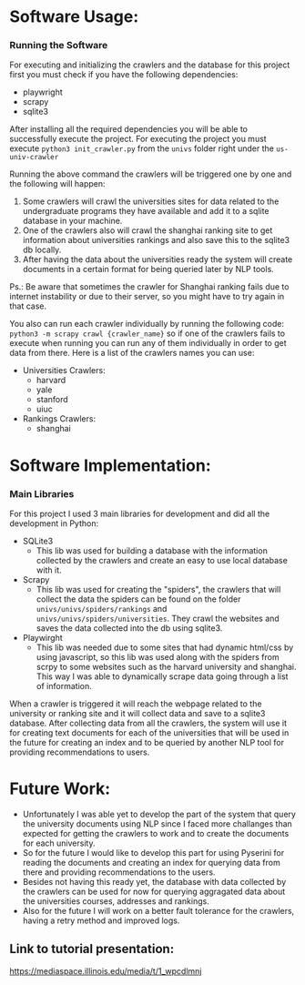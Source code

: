 # **Software Usage:**

### Running the Software
For executing and initializing the crawlers and the database for this project first you must check if you have the following dependencies:
- playwright
- scrapy
- sqlite3

After installing all the required dependencies you will be able to successfully execute the project.
For executing the project you must execute `python3 init_crawler.py` from the `univs` folder right under the `us-univ-crawler`

Running the above command the crawlers will be triggered one by one and the following will happen: 
1) Some crawlers will crawl the universities sites for data related to the undergraduate programs they have available and add it to a sqlite database in your machine.
2) One of the crawlers also will crawl the shanghai ranking site to get information about universities rankings and also save this to the sqlite3 db locally.
3) After having the data about the universities ready the system will create documents in a certain format for being queried later by NLP tools.

Ps.: Be aware that sometimes the crawler for Shanghai ranking fails due to internet instability or due to their server, so you might have to try again in that case.

You also can run each crawler individually by running the following code: `python3 -m scrapy crawl {crawler_name}` so if one of the crawlers fails to execute when running you can run any of them individually in order to get data from there.
Here is a list of the crawlers names you can use:
- Universities Crawlers:
  - harvard
  - yale
  - stanford
  - uiuc
- Rankings Crawlers:
  - shanghai

# **Software Implementation:**

### Main Libraries
For this project I used 3 main libraries for development and did all the development in Python:
- SQLite3
  - This lib was used for building a database with the information collected by the crawlers and create an easy to use local database with it.
- Scrapy
  - This lib was used for creating the "spiders", the crawlers that will collect the data the spiders can be found on the folder `univs/univs/spiders/rankings` and `univs/univs/spiders/universities`. They crawl the websites and saves the data collected into the db using sqlite3.
- Playwirght
  - This lib was needed due to some sites that had dynamic html/css by using javascript, so this lib was used along with the spiders from scrpy to some websites such as the harvard university and shanghai. This way I was able to dynamically scrape data going through a list of information.

When a crawler is triggered it will reach the webpage related to the university or ranking site and it will collect data and save to a sqlite3 database. After collecting data from all the crawlers, the system will use it for creating text documents for each of the universities that will be used in the future for creating an index and to be queried by another NLP tool for providing recommendations to users.

# **Future Work:**
- Unfortunately I was able yet to develop the part of the system that query the university documents using NLP since I faced more challanges than expected for getting the crawlers to work and to create the documents for each university.
- So for the future I would like to develop this part for using Pyserini for reading the documents and creating an index for querying data from there and providing recommendations to the users.
- Besides not having this ready yet, the database with data collected by the crawlers can be used for now for querying aggragated data about the universities courses, addresses and rankings.
- Also for the future I will work on a better fault tolerance for the crawlers, having a retry method and improved logs.

## **Link to tutorial presentation:**
https://mediaspace.illinois.edu/media/t/1_wpcdlmnj
